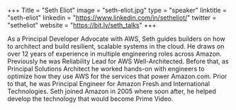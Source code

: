 +++
Title = "Seth Eliot"
image = "seth-eliot.jpg"
type = "speaker"
linktitle = "seth-eliot"
linkedin = "https://www.linkedin.com/in/setheliot/"
twitter = "setheliot"
website = "https://bit.ly/seth_talks"
+++

As a Principal Developer Advocate with AWS, Seth guides builders on how to architect and build resilient, scalable systems in the cloud. He draws on over 12 years of experience in multiple engineering roles across Amazon. Previously he was Reliability Lead for AWS Well-Architected. Before that, as Principal Solutions Architect he worked hands-on with engineers to optimize how they use AWS for the services that power Amazon.com. Prior to that, he was Principal Engineer for Amazon Fresh and International Technologies. Seth joined Amazon in 2005 where soon after, he helped develop the technology that would become Prime Video. 
